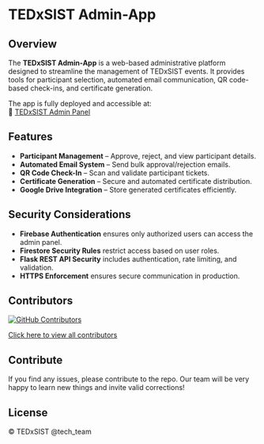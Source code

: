 # TEDxSIST Admin-App  

## Overview  

The **TEDxSIST Admin-App** is a web-based administrative platform designed to streamline the management of TEDxSIST events. It provides tools for participant selection, automated email communication, QR code-based check-ins, and certificate generation.  

The app is fully deployed and accessible at:  
🔗 [TEDxSIST Admin Panel](https://admin.tedxsist.com)  

## Features  

- **Participant Management** – Approve, reject, and view participant details.  
- **Automated Email System** – Send bulk approval/rejection emails.  
- **QR Code Check-In** – Scan and validate participant tickets.  
- **Certificate Generation** – Secure and automated certificate distribution.  
- **Google Drive Integration** – Store generated certificates efficiently.  

## Security Considerations  

- **Firebase Authentication** ensures only authorized users can access the admin panel.  
- **Firestore Security Rules** restrict access based on user roles.  
- **Flask REST API Security** includes authentication, rate limiting, and validation.  
- **HTTPS Enforcement** ensures secure communication in production.  

## Contributors  

[![GitHub Contributors](https://img.shields.io/github/contributors/Gowtham2005-2005/admin-app-tedxsist?color=blue)](https://github.com/Gowtham2005-2005/admin-app-tedxsist/graphs/contributors)  

[Click here to view all contributors](https://github.com/Gowtham2005-2005/admin-app-tedxsist/graphs/contributors)  

## Contribute  

If you find any issues, please contribute to the repo. Our team will be very happy to learn new things and invite valid corrections!  

## License  

© TEDxSIST @tech_team
